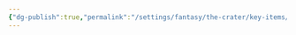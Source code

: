 ```yaml
---
{"dg-publish":true,"permalink":"/settings/fantasy/the-crater/key-items/key-to-the-echo-vault/"}
---
```


